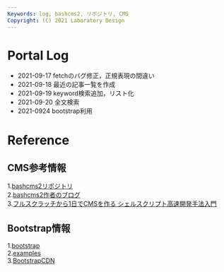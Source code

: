 ```yaml
---
Keywords: log, bashcms2, リポジトリ, CMS  
Copyright: (C) 2021 Laboratory Design  
---
```


# Portal Log  

- 2021-09-17 fetchのバグ修正，正規表現の間違い   
- 2021-09-18 最近の記事一覧を作成  
- 2021-09-19 keyword検索追加，リスト化  
- 2021-09-20 全文検索  
- 2021-0924 bootstrap利用

# Reference  

## CMS参考情報  
1.[bashcms2リポジトリ](https://github.com/ryuichiueda/bashcms2)  
2.[bashcms2作者のブログ](https://blog.ueda.tech)  
3.[フルスクラッチから1日でCMSを作る シェルスクリプト高速開発手法入門](https://www.kadokawa.co.jp/product/301905000145/)  

## Bootstrap情報  
1.[bootstrap](https://getbootstrap.jp/)  
2.[examples](https://www.kadokawa.co.jp/product/301905000145/)  
3.[BootstrapCDN](https://www.bootstrapcdn.com/)  

